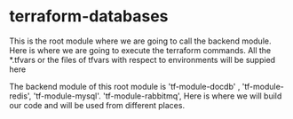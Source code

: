# terraform-databases

This is the root module where we are going to call the backend module. Here is where we are going to execute the terraform commands.
All the *.tfvars or the files of tfvars with respect to environments will be suppied here

The backend module of this root module is 'tf-module-docdb' , 'tf-module-redis', 'tf-module-mysql'. 'tf-module-rabbitmq', Here is where we will build our code and will be used from different places.